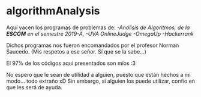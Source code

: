 # algorithmAnalysis
Aquí yacen los programas de problemas de:
*-Análisis de Algoritmos, de la **ESCOM** en el semestre 2019-A,
-UVA OnlineJudge
-OmegaUp
-Hackerrank*

Dichos programas nos fueron encomandados por el profesor Norman Saucedo. (Mis respetos a ese señor. Sí que se la sabe...)

El 97% de los códigos aquí presentados son míos :3

No espero que le sean de utilidad a alguien, puesto que están hechos a mi modo... todo extraño xD
Sin embargo, si alguien los puede utilizar, confío en que les será de ayuda.
